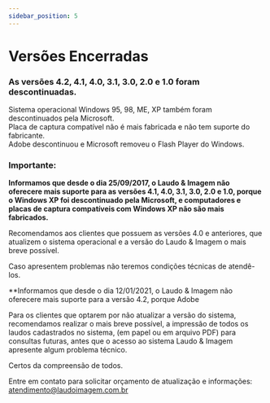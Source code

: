 ```yaml
---
sidebar_position: 5
---
```


# Versões Encerradas

### As versões 4.2, 4.1, 4.0, 3.1, 3.0, 2.0 e 1.0 foram descontinuadas.

Sistema operacional Windows 95, 98, ME, XP também foram
descontinuados pela Microsoft.  
Placa de captura compatível não é mais fabricada e não tem
suporte do fabricante.  
Adobe descontinuou e Microsoft removeu o Flash Player do
Windows.

### Importante:

**Informamos que desde o dia 25/09/2017, o Laudo & Imagem não
oferecere mais suporte para as versões 4.1, 4.0, 3.1, 3.0, 2.0 e
1.0, porque o Windows XP foi descontinuado pela Microsoft, e
computadores e placas de captura compatíveis com Windows XP não
são mais fabricados.**

Recomendamos aos clientes que possuem as versões 4.0 e
anteriores, que atualizem o sistema operacional e a versão do
Laudo & Imagem o mais breve possível.

Caso apresentem problemas não teremos condições técnicas de
atendê-los.

**Informamos que desde o dia 12/01/2021, o Laudo & Imagem não
oferecere mais suporte para a versão 4.2, porque Adobe

Para os clientes que optarem por não atualizar a versão do
sistema, recomendamos realizar o mais breve possível, a
impressão de todos os laudos cadastrados no sistema, (em papel
ou em arquivo PDF) para consultas futuras, antes que o acesso ao
sistema Laudo & Imagem apresente algum problema técnico.

Certos da compreensão de todos.

Entre em contato para solicitar orçamento de atualização e
informações:
[atendimento@laudoimagem.com.br](mailto:atendimento@laudoimagem.com.br)
